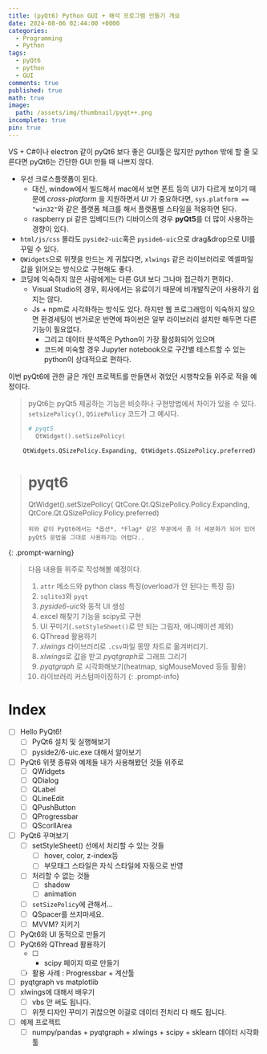 ```yaml
---
title: (pyQt6) Python GUI + 해석 프로그램 만들기 개요
date: 2024-08-06 02:44:00 +0000
categories:
  - Programming
  - Python
tags:
  - pyQt6
  - python
  - GUI
comments: true
published: true
math: true
image:
  path: /assets/img/thumbnail/pyqt++.png
incomplete: true
pin: true
---
```


VS + C#이나 electron 같이 pyQt6 보다 좋은 GUI툴은 많지만 python 밖에 할 줄 모른다면 pyQt6는 간단한 GUI 만들 때 나쁘지 않다.
- 우선 크로스플랫폼이 된다.
    - 대신, window에서 빌드해서 mac에서 보면 폰트 등의 UI가 다르게 보이기 때문에 *cross-platform* 을 지원하면서 *UI* 가 중요하다면, `sys.platform == "win32"`와 같은 플랫폼 체크를 해서 플랫폼별 스타일을 적용하면 된다.
    - raspberry pi 같은 임베디드(?) 디바이스의 경우 **pyQt5**를 더 많이 사용하는 경향이 있다.
- `html/js/css` 몰라도 `pyside2-uic`혹은 `pyside6-uic`으로 drag&drop으로 UI를 꾸밀 수 있다.
- `QWidgets`으로 위젯을 만드는 게 귀찮다면, `xlwings` 같은 라이브러리로 엑셀파일 값을 읽어오는 방식으로 구현해도 좋다.
- 코딩에 익숙하지 않은 사람에게는 다른 GUI 보다 그나마 접근하기 편하다.
	- Visual Studio의 경우, 회사에서는 유료이기 때문에 비개발직군이 사용하기 쉽지는 않다.
	- Js + npm로 시각화하는 방식도 있다. 하지만 웹 프로그래밍이 익숙하지 않으면 환경세팅이 번거로운 반면에 파이썬은 일부 라이브러리 설치만 해두면 다른 기능이 필요없다.
		- 그리고 데이터 분석쪽은 Python이 가장 활성화되어 있으며
		- 코드에 미숙할 경우 Jupyter notebook으로 구간별 테스트할 수 있는 python이 상대적으로 편하다. 

이번 pyQt6에 관한 글은 개인 프로젝트를 만들면서 겪었던 시행착오들 위주로 적을 예정이다.

> pyQt6는 pyQt5 제공하는 기능은 비슷하나 구현방법에서 차이가 있을 수 있다. `setsizePolicy()`, `QSizePolicy` 코드가 그 예시다.
> ```python
># pyqt5
>   QtWidget().setSizePolicy(
        QtWidgets.QSizePolicy.Expanding, QtWidgets.QSizePolicy.preferred) 
># pyqt6
>   QtWidget().setSizePolicy(
        QtCore.Qt.QSizePolicy.Policy.Expanding, QtCore.Qt.QSizePolicy.Policy.preferred)
> ```
> 위와 같이 PyQt6에서는 *옵션*, *Flag* 같은 부분에서 좀 더 세분화가 되어 있어 pyQt5 문법을 그대로 사용하기는 어렵다..
{: .prompt-warning}

> 다음 내용들 위주로 작성해볼 예정이다.
>
> 1. `attr` 메소드와 python class 특징(overload가 안 된다는 특징 등)
> 2. `sqlite3`와 `pyqt`
> 3. *pyside6-uic*와 동적 UI 생성
> 4. excel 해찾기 기능을 scipy로 구현
> 5. UI 꾸미기(`.setStyleSheet()`로 안 되는 그림자, 애니메이션 제외)
> 6. QThread 활용하기
> 7. *xlwings* 라이브러리로 `.csv`파일 몽땅 차트로 옮겨버리기.
> 8. *xlwings*로 값을 받고 *pyqtgraph*로 그래프 그리기
> 9. *pyqtgraph* 로 시각화해보기(heatmap, sigMouseMoved 등등 활용)
> 10. 라이브러리 커스텀마이징하기
{: .prompt-info} 

# Index
- [ ] Hello PyQt6!
	- [ ] PyQt6 설치 및 실행해보기
	- [ ] pyside2/6-uic.exe 대해서 알아보기
- [ ] PyQt6 위젯 종류와 예제들
      내가 사용해봤던 것들 위주로
	- [ ] QWidgets
	- [ ] QDialog
	- [ ] QLabel
	- [ ] QLineEdit
	- [ ] QPushButton
	- [ ] QProgressbar
	- [ ] QScorllArea
- [ ] PyQt6 꾸며보기
	- [ ] setStyleSheet() 선에서 처리할 수 있는 것들
		- [ ] hover, color, z-index등
		- [ ] 부모태그 스타일은 자식 스타일에 자동으로 반영
	- [ ] 처리할 수 없는 것들
		- [ ] shadow
		- [ ] animation
	- [ ] `setSizePolicy`에 관해서...
	- [ ] QSpacer를 쓰지마세요.
	- [ ] MVVM? 지키기
- [ ] PyQt6와 UI 동적으로 만들기
- [ ] PyQt6와 QThread 활용하기
	- [ ] + scipy 페이지 따로 만들기
	- [ ] 활용 사례 : Progressbar + 계산툴
- [ ] pyqtgraph vs matplotlib
- [ ] xlwings에 대해서 배우기
	- [ ] vbs 안 써도 됩니다.
	- [ ] 위젯 디자인 꾸미기 귀찮으면 이걸로 데이터 전처리 다 해도 됩니다. 
- [ ] 예제 프로젝트
	- [ ] numpy/pandas + pyqtgraph + xlwings + scipy + sklearn 데이터 시각화툴